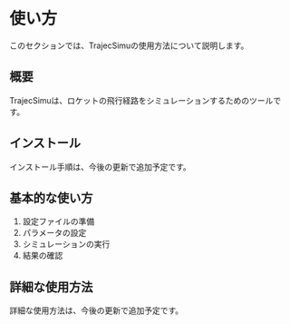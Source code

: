 # 使い方

このセクションでは、TrajecSimuの使用方法について説明します。

## 概要

TrajecSimuは、ロケットの飛行経路をシミュレーションするためのツールです。

## インストール

インストール手順は、今後の更新で追加予定です。

## 基本的な使い方

1. 設定ファイルの準備
2. パラメータの設定
3. シミュレーションの実行
4. 結果の確認

## 詳細な使用方法

詳細な使用方法は、今後の更新で追加予定です。